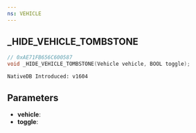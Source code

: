 ```yaml
---
ns: VEHICLE
---
```

## _HIDE_VEHICLE_TOMBSTONE

```c
// 0xAE71FB656C600587
void _HIDE_VEHICLE_TOMBSTONE(Vehicle vehicle, BOOL toggle);
```

```
NativeDB Introduced: v1604
```

## Parameters
* **vehicle**:
* **toggle**:
